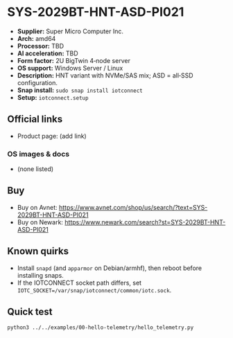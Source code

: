 # SYS-2029BT-HNT-ASD-PI021

- **Supplier:** Super Micro Computer  Inc.
- **Arch:** amd64
- **Processor:** TBD
- **AI acceleration:** TBD
- **Form factor:** 2U BigTwin 4‑node server
- **OS support:** Windows Server / Linux
- **Description:** HNT variant with NVMe/SAS mix; ASD = all‑SSD configuration.
- **Snap install:** `sudo snap install iotconnect`
- **Setup:** `iotconnect.setup`

## Official links
- Product page: (add link)

### OS images & docs
- (none listed)

## Buy
- Buy on Avnet: https://www.avnet.com/shop/us/search/?text=SYS-2029BT-HNT-ASD-PI021
- Buy on Newark: https://www.newark.com/search?st=SYS-2029BT-HNT-ASD-PI021

## Known quirks
- Install `snapd` (and `apparmor` on Debian/armhf), then reboot before installing snaps.
- If the IOTCONNECT socket path differs, set `IOTC_SOCKET=/var/snap/iotconnect/common/iotc.sock`.

## Quick test
```bash
python3 ../../examples/00-hello-telemetry/hello_telemetry.py
```

